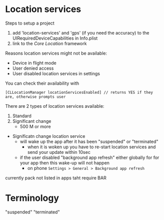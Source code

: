 # Location services

Steps to setup a project
1. add 'location-services' and 'gps' (if you need the accuracy) to the
   UIRequiredDeviceCapabilities in Info.plist
2. link to the _Core Location_ framework


Reasons location services might not be available:

* Device in flight mode
* User denied access
* User disabled location services in settings

You can check their availability with

```objc
[CLLocationManager locationServicesEnabled] // returns YES if they are, otherwise prompts user
```

There are 2 types of location services available:

1. Standard
2. Significant change
    * 500 M or more



* Significatn change location service
    * will wake up the app after it has been "suspended" or "terminated"
        * when it is woken up you have to re-start location services and send your update within 10sec
    * if the user disabled "background app refresh" either globally for for your app then this wake-up will not happen
        * on phone `Settings > General > Background app refresh`



currently pack not listed in apps taht require BAR


# Terminology

"suspended"
"terminated"

